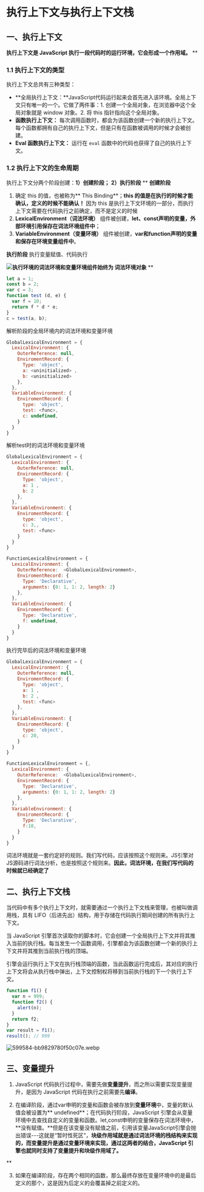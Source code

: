 # 执行上下文与执行上下文栈

## 一、执行上下文


**执行上下文是 JavaScript 执行一段代码时的运行环境，它会形成一个作用域。**
**
### 1.1 执行上下文的类型


执行上下文总共有三种类型：

- **全局执行上下文：**JavaScript代码运行起来会首先进入该环境。全局上下文只有唯一的一个。它做了两件事：1. 创建一个全局对象，在浏览器中这个全局对象就是 window 对象。2. 将 this 指针指向这个全局对象。
- **函数执行上下文：** 每次调用函数时，都会为该函数创建一个新的执行上下文。每个函数都拥有自己的执行上下文，但是只有在函数被调用的时候才会被创建。
- **Eval 函数执行上下文：** 运行在 `eval` 函数中的代码也获得了自己的执行上下文。



### 1.2 执行上下文的生命周期


执行上下文分两个阶段创建：**1）创建阶段；** **2）执行阶段**
**
**创建阶段**

1. 确定 this 的值，也被称为** This Binding**；**this 的值是在执行的时候才能确认，定义的时候不能确认！** 因为 this 是执行上下文环境的一部分，而执行上下文需要在代码执行之前确定，而不是定义的时候
1. **LexicalEnvironment（词法环境）** 组件被创建，**let、const声明的变量，外部环境引用保存在词法环境组件中**；
1. **VariableEnvironment（变量环境）** 组件被创建，**var和function声明的变量和保存在环境变量组件中**。



**执行阶段**
 执行变量赋值、代码执行

![](https://cdn.nlark.com/yuque/0/2020/svg/184136/1591518605033-6ff9b5ac-2eee-462c-919d-dee0b047b749.svg)**执行环境的词法环境和变量环境组件始终为 词法环境对象**
**
```javascript
let a = 1;
const b = 2;
var c = 3;
function test (d, e) {
  var f = 10;
  return f * d * e;
}
c = test(a, b);
```
解析阶段的全局环境内的词法环境和变量环境
```javascript
GlobalLexicalEnvironment = {
  LexicalEnvironment: {
    OuterReference: null,
    EnviromentRecord: {
      Type: 'object',
      a: <uninitialized> ,
      b: <uninitialized> 
    },
  },
  VariableEnvironment: {
    EnviromentRecord: {
      type: 'object',
      test: <func>,
      c: undefined,
    }
  }
}
```
解析test时的词法环境和变量环境
```javascript
GlobalLexicalEnvironment = {
  LexicalEnvironment: {
    OuterReference: null,
    EnviromentRecord: {
      Type: 'object',
      a: 1 ,
      b: 2 
    },
  },
  VariableEnvironment: {
    EnviromentRecord: {
      type: 'object',
      c: 3,,
      test: <func>
    }
  }
}

FunctionLexicalEnvironment = {
  LexicalEnvironment: {
    OuterReference:  <GlobalLexicalEnvironment>,
    EnviromentRecord: {
      Type: 'Declarative',
      arguments: {0: 1, 1: 2, length: 2}	
    },
  },
  VariableEnvironment: {
    EnviromentRecord: {
      Type: 'Declarative',
      f: undefined,
    }
  }
}
```
执行完毕后的词法环境和变量环境
```javascript
GlobalLexicalEnvironment = {
  LexicalEnvironment: {
    OuterReference: null,
    EnviromentRecord: {
      Type: 'object',
      a: 1 ,
      b: 2 ,
      test: <func>
    },
  },
  VariableEnvironment: {
    EnviromentRecord: {
      type: 'object',
      c: 20,
    }
  }
}

FunctionLexicalEnvironment = {,
  LexicalEnvironment: {
    OuterReference:  <GlobalLexicalEnvironment>,
    EnviromentRecord: {
      Type: 'Declarative',
      arguments: {0: 1, 1: 2, length: 2}
    },
  },
  VariableEnvironment: {
    EnviromentRecord: {
      Type: 'Declarative',
      f:10,
    }
  }
}
```


词法环境就是一套约定好的规则。我们写代码，应该按照这个规则来。JS引擎对JS源码进行词法分析，也是按照这个规则来。**因此，词法环境，在我们写代码的时候就已经确定了**
## 二、执行上下文栈


当代码中有多个执行上下文时，就需要通过一个执行上下文栈来管理，也被叫做调用栈，具有 LIFO（后进先出）结构，用于存储在代码执行期间创建的所有执行上下文。

当 JavaScript 引擎首次读取你的脚本时，它会创建一个全局执行上下文并将其推入当前的执行栈。每当发生一个函数调用，引擎都会为该函数创建一个新的执行上下文并将其推到当前执行栈的顶端。


引擎会运行执行上下文在执行栈顶端的函数，当此函数运行完成后，其对应的执行上下文将会从执行栈中弹出，上下文控制权将移到当前执行栈的下一个执行上下文。


```javascript
function f1() {
  var n = 999;
  function f2() {
    alert(n);
  }
  return f2;
}
var result = f1();
result(); // 999
```
![599584-bb9829780f50c07e.webp](https://cdn.nlark.com/yuque/0/2020/webp/184136/1591495970207-5c7398c2-6ceb-4149-9afa-e9248fb7ea41.webp#align=left&display=inline&height=350&margin=%5Bobject%20Object%5D&name=599584-bb9829780f50c07e.webp&originHeight=350&originWidth=1180&size=13646&status=done&style=none&width=1180)
## 三、变量提升


1. JavaScript 代码执行过程中，需要先做**变量提升**，而之所以需要实现变量提升，是因为 JavaScript 代码在执行之前需要先**编译**。




2. 在编译阶段，通过var申明的变量和函数会被存放到**变量环境**中，变量的默认值会被设置为** undefined**；在代码执行阶段，JavaScript 引擎会从变量环境中去查找自定义的变量和函数。let,const申明的变量保存在词法环境中，**没有赋值。**但是在该变量没有赋值之前，引用该变量JavaScript引擎会抛出错误---这就是“暂时性死区”，**块级作用域就是通过词法环境的栈结构来实现的，而变量提升是通过变量环境来实现，通过这两者的结合，JavaScript 引擎也就同时支持了变量提升和块级作用域了。**

**

3. 如果在编译阶段，存在两个相同的函数，那么最终存放在变量环境中的是最后定义的那个，这是因为后定义的会覆盖掉之前定义的。
